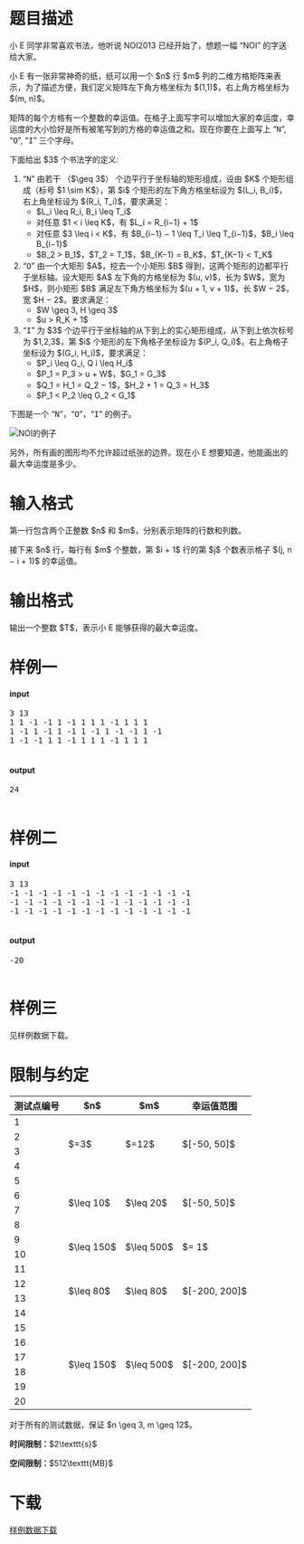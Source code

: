 # 题目描述

<p>小 E 同学非常喜欢书法，他听说 NOI2013 已经开始了，想题一幅 “NOI” 的字送给大家。</p>
<p>小 E 有一张非常神奇的纸，纸可以用一个 $n$ 行 $m$ 列的二维方格矩阵来表示，为了描述方便，我们定义矩阵左下角方格坐标为 $(1,1)$，右上角方格坐标为 $(m, n)$。</p>
<p>矩阵的每个方格有一个整数的幸运值。在格子上面写字可以增加大家的幸运度，幸运度的大小恰好是所有被笔写到的方格的幸运值之和。现在你要在上面写上 “<samp>N</samp>”, “<samp>O</samp>”, “<samp>I</samp>” 三个字母。</p>
<p>下面给出 $3$ 个书法字的定义:</p>
<ol><li>“<samp>N</samp>” 由若干 （$\geq 3$） 个边平行于坐标轴的矩形组成，设由 $K$ 个矩形组成（标号 $1 \sim K$），第 $i$ 个矩形的左下角方格坐标设为 $(L_i, B_i)$，右上角坐标设为 $(R_i, T_i)$，要求满足：<ul><li>$L_i \leq R_i, B_i \leq T_i$</li>
<li>对任意 $1 &lt; i \leq K$，有 $L_i = R_{i−1} + 1$</li>
<li>对任意 $3 \leq i &lt; K$，有 $B_{i−1} − 1 \leq T_i \leq T_{i−1}$，$B_i \leq B_{i−1}$</li>
<li>$B_2 &gt; B_1$，$T_2 = T_1$，$B_{K−1} = B_K$，$T_{K−1} &lt; T_K$</li>
</ul></li>
<li>“<samp>O</samp>” 由一个大矩形 $A$，挖去一个小矩形 $B$ 得到，这两个矩形的边都平行于坐标轴。设大矩形 $A$ 左下角的方格坐标为 $(u, v)$，长为 $W$，宽为 $H$，则小矩形 $B$ 满足左下角方格坐标为 $(u + 1, v + 1)$，长 $W − 2$，宽 $H − 2$。要求满足：<ul><li>$W \geq 3, H \geq 3$</li>
<li>$u &gt; R_K + 1$</li>
</ul></li>
<li>“<samp>I</samp>” 为 $3$ 个边平行于坐标轴的从下到上的实心矩形组成，从下到上依次标号为 $1,2,3$，第 $i$ 个矩形的左下角格子坐标设为 $(P_i, Q_i)$，右上角格子坐标设为 $(G_i, H_i)$，要求满足：<ul><li>$P_i \leq G_i, Q i \leq H_i$</li>
<li>$P_1 = P_3 &gt; u + W$，$G_1 = G_3$</li>
<li>$Q_1 = H_1 = Q_2 − 1$，$H_2 + 1 = Q_3 = H_3$</li>
<li>$P_1 &lt; P_2 \leq G_2 &lt; G_1$</li>
</ul></li>
</ol><p>下图是一个 “<samp>N</samp>”，“<samp>O</samp>”，“<samp>I</samp>” 的例子。</p>
<p><img src="//img.uoj.ac/problem/125/a.png" alt="NOI的例子" class="img-responsive center-block"/></p>
<p>另外，所有画的图形均不允许超过纸张的边界。现在小 E 想要知道，他能画出的最大幸运度是多少。</p>

# 输入格式


<p>第一行包含两个正整数 $n$ 和 $m$，分别表示矩阵的行数和列数。</p>
<p>接下来 $n$ 行，每行有 $m$ 个整数，第 $i + 1$ 行的第 $j$ 个数表示格子 $(j, n − i + 1)$ 的幸运值。</p>

# 输出格式


<p>输出一个整数 $T$，表示小 E 能够获得的最大幸运度。</p>

# 样例一


<h4>input</h4>
<pre>3 13
1 1 -1 -1 1 -1 1 1 1 -1 1 1 1
1 -1 1 -1 1 -1 1 -1 1 -1 -1 1 -1
1 -1 -1 1 1 -1 1 1 1 -1 1 1 1

</pre>

<h4>output</h4>
<pre>24

</pre>


# 样例二


<h4>input</h4>
<pre>3 13
-1 -1 -1 -1 -1 -1 -1 -1 -1 -1 -1 -1 -1
-1 -1 -1 -1 -1 -1 -1 -1 -1 -1 -1 -1 -1
-1 -1 -1 -1 -1 -1 -1 -1 -1 -1 -1 -1 -1

</pre>

<h4>output</h4>
<pre>-20

</pre>


# 样例三


<p>见样例数据下载。</p>

# 限制与约定


<div class="table-responsive">
<table class="table table-bordered table-text-center table-vertical-middle"><thead><tr><th>测试点编号</th>
<th>$n$</th>
<th>$m$</th>
<th>幸运值范围</th>
</tr></thead><tbody><tr><td>1</td><td rowspan="4">$=3$</td><td rowspan="4">$=12$</td><td rowspan="4">$[-50, 50]$</td></tr><tr><td>2</td></tr><tr><td>3</td></tr><tr><td>4</td></tr><tr><td>5</td><td rowspan="4">$\leq 10$</td><td rowspan="4">$\leq 20$</td><td rowspan="4">$[-50, 50]$</td></tr><tr><td>6</td></tr><tr><td>7</td></tr><tr><td>8</td></tr><tr><td>9</td><td rowspan="2">$\leq 150$</td><td rowspan="2">$\leq 500$</td><td rowspan="2">$= 1$</td></tr><tr><td>10</td></tr><tr><td>11</td><td rowspan="4">$\leq 80$</td><td rowspan="4">$\leq 80$</td><td rowspan="4">$[-200, 200]$</td></tr><tr><td>12</td></tr><tr><td>13</td></tr><tr><td>14</td></tr><tr><td>15</td><td rowspan="6">$\leq 150$</td><td rowspan="6">$\leq 500$</td><td rowspan="6">$[-200, 200]$</td></tr><tr><td>16</td></tr><tr><td>17</td></tr><tr><td>18</td></tr><tr><td>19</td></tr><tr><td>20</td></tr></tbody></table></div>

<p>对于所有的测试数据，保证 $n \geq 3, m \geq 12$。</p>
<p><strong>时间限制：</strong>$2\texttt{s}$</p>
<p><strong>空间限制：</strong>$512\texttt{MB}$</p>

# 下载


<p><a href="/download.php?type=problem&amp;id=125">样例数据下载</a></p>
